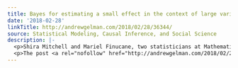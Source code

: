 ```yaml
---
title: Bayes for estimating a small effect in the context of large variation
date: '2018-02-28'
linkTitle: http://andrewgelman.com/2018/02/28/36344/
source: Statistical Modeling, Causal Inference, and Social Science
description: |-
  <p>Shira Mitchell and Mariel Finucane, two statisticians at Mathematica Policy Research (that&#8217;s the policy-analysis organization, not the Wolfram software company) write: We here at Mathematica have questions about priors for a health policy evaluation. Here’s the setting: In our dataset, healthcare (per person per month) expenditures are highly variable (sd = $2500), but from prior [&#8230;]</p>
  <p>The post <a rel="nofollow" href="http://andrewgelman.com/2018/02/28/36344/">Bayes for estim
---
```

